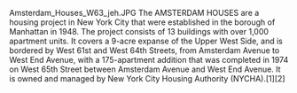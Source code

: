 Amsterdam_Houses_W63_jeh.JPG The AMSTERDAM HOUSES are a housing project in New York City that were established in the borough of Manhattan in 1948. The project consists of 13 buildings with over 1,000 apartment units. It covers a 9-acre expanse of the Upper West Side, and is bordered by West 61st and West 64th Streets, from Amsterdam Avenue to West End Avenue, with a 175-apartment addition that was completed in 1974 on West 65th Street between Amsterdam Avenue and West End Avenue. It is owned and managed by New York City Housing Authority (NYCHA).[1][2]
